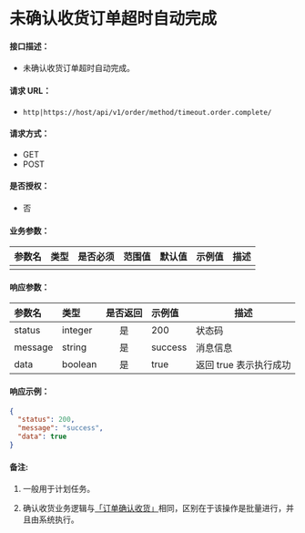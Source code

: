# 未确认收货订单超时自动完成

#### 接口描述：
- 未确认收货订单超时自动完成。

#### 请求 URL：
- `http|https://host/api/v1/order/method/timeout.order.complete/`

#### 请求方式：
- GET
- POST

#### 是否授权：
- 否

#### 业务参数：
|参数名|类型|是否必须|范围值|默认值|示例值|描述|
|:----|:---|:---:|:-----|:-----|:-----|-----|
| | | | | | | | |

#### 响应参数：
|参数名|类型|是否返回|示例值|描述|
|:-----|:-----|:---:|:-----|-----|
|status |integer |是 |200 |状态码 |
|message |string |是 |success |消息信息 |
|data |boolean |是 |true |返回 true 表示执行成功 |

#### 响应示例：
```json
{
  "status": 200,
  "message": "success",
  "data": true
}
```

#### 备注:
1. 一般用于计划任务。

2. 确认收货业务逻辑与[「订单确认收货」](https://doc.careyshop.cn/docs/admin_api/a-21523336967 "「订单确认收货」")相同，区别在于该操作是批量进行，并且由系统执行。